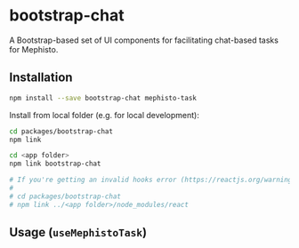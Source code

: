 # bootstrap-chat

A Bootstrap-based set of UI components for facilitating chat-based tasks for Mephisto.

## Installation

```bash
npm install --save bootstrap-chat mephisto-task
```

Install from local folder (e.g. for local development):

```bash
cd packages/bootstrap-chat
npm link

cd <app folder>
npm link bootstrap-chat

# If you're getting an invalid hooks error (https://reactjs.org/warnings/invalid-hook-call-warning.html), you can also do the following to ensure that both the app and bootstrap-chat are using the same version of React:
# 
# cd packages/bootstrap-chat
# npm link ../<app folder>/node_modules/react

```

## Usage (`useMephistoTask`)